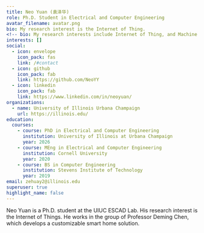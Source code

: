 ```yaml
---
title: Neo Yuan (袁泽华)
role: Ph.D. Student in Electrical and Computer Engineering
avatar_filename: avatar.png
bio: My research interest is the Internet of Thing.
<!-- bio: My research interests include Internet of Thing, and Machine Learning. -->
interests: []
social:
  - icon: envelope
    icon_pack: fas
    link: /#contact
  - icon: github
    icon_pack: fab
    link: https://github.com/NeoYY
  - icon: linkedin
    icon_pack: fab
    link: https://www.linkedin.com/in/neoyuan/
organizations:
  - name: University of Illinois Urbana Champaign
    url: https://illinois.edu/
education:
  courses:
    - course: PhD in Electrical and Computer Engineering
      institution: University of Illinois at Urbana Champaign
      year: 2026
    - course: MEng in Electrical and Computer Engineering
      institution: Cornell University
      year: 2020
    - course: BS in Computer Engineering
      institution: Stevens Institute of Technology
      year: 2019
email: zehuay2@illinois.edu
superuser: true
highlight_name: false
---
```

<!-- bio: Neo Yuan is a Ph.D. student at the UIUC ESCAD Lab. His research interests include Internet of Things, and Machine Learning. He works in the group of Professor Deming Chen, which develops smart home solution and machine learning related hardware solution. -->
Neo Yuan is a Ph.D. student at the UIUC ESCAD Lab. His research interest is the Internet of Things. He works in the group of Professor Deming Chen, which develops a customizable smart home solution.
